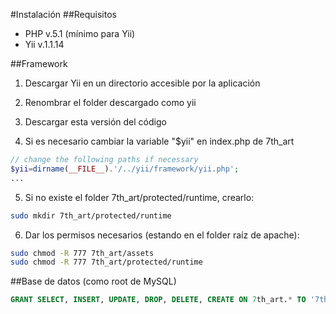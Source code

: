 #Instalación
##Requisitos
- PHP v.5.1 (mínimo para Yii)
- Yii v.1.1.14

##Framework
1. Descargar Yii en un directorio accesible por la aplicación

2. Renombrar el folder descargado como yii

3. Descargar esta versión del código

4. Si es necesario cambiar la variable "$yii" en index.php de 7th_art
```php
// change the following paths if necessary
$yii=dirname(__FILE__).'/../yii/framework/yii.php';
...
```

5. Si no existe el folder 7th_art/protected/runtime, crearlo:
```bash
sudo mkdir 7th_art/protected/runtime
```

6. Dar los permisos necesarios (estando en el folder raíz de apache):
```bash
sudo chmod -R 777 7th_art/assets
sudo chmod -R 777 7th_art/protected/runtime
```

##Base de datos (como root de MySQL)
```sql
GRANT SELECT, INSERT, UPDATE, DROP, DELETE, CREATE ON 7th_art.* TO '7th_art_web_app'@'localhost' IDENTIFIED BY 'nTwWEMb3YjkLTY4';
```